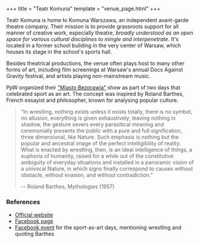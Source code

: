 +++
title = "Teatr Komuna"
template = "venue_page.html"
+++

Teatr Komuna is home to Komuna Warszawa, an independent avant-garde theatre company. Their mission is to provide grassroots support for all manner of creative work, especially theatre, _broadly understood as an open space for various cultural disciplines to mingle and interpenetrate_. It's located in a former school building in the very center of Warsaw, which houses its stage in the school's sports hall.

Besides theatrical productions, the venue often plays host to many other forms of art, including film screenings at Warsaw's annual Docs Against Gravity festival, and artists playing non-mainstream music.

PpW organized their ["Miasto Bezprawia"](@/e/ppw/2024-02-10-ppw-miasto-bezprawia.md) show as part of two days that celebrated sport as an art. The concept was inspired by Roland Barthes, French essayist and philosopher, known for analysing popular culture.

> “In wrestling, nothing exists unless it exists totally, there is no symbol, no allusion, everything is given exhaustively; leaving nothing in shadow, the gesture severs every parasitical meaning and ceremonially presents the public with a pure and full signification, three dimensional, like Nature.
> Such emphasis is nothing but the popular and ancestral image of the perfect intelligibility of reality.
> What is enacted by wrestling, then, is an ideal intelligence of things, a euphoria of humanity, raised for a while out of the constitutive ambiguity of everyday situations and installed in a panoramic vision of a univocal Nature, in which signs finally correspond to causes without obstacle, without evasion, and without contradiction.”
>
> -- Roland Barthes, Mythologies (1957)

### References

* [Official website](https://komuna.warszawa.pl/)
* [Facebook page](https://www.facebook.com/komunawarszawa/)
* [Facebook event](https://www.facebook.com/events/395038646515753) for the sport-as-art days, mentioning wrestling and quoting Barthes
